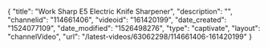 {
    "title": "Work Sharp E5 Electric Knife Sharpener",
    "description": "",
    "channelid": "114661406",
    "videoid": "161420199",
    "date_created": "1524077109",
    "date_modified": "1526498276",
    "type": "captivate",
    "layout": "channelVideo",
    "url": "\/latest-videos\/63062298\/114661406-161420199"
}